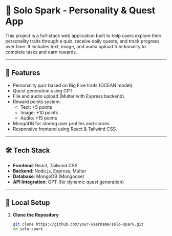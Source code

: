 # 🧠 Solo Spark - Personality & Quest App

This project is a full-stack web application built to help users explore their personality traits through a quiz, receive daily quests, and track progress over time. It includes text, image, and audio upload functionality to complete tasks and earn rewards.

---

## 🚀 Features

- Personality quiz based on Big Five traits (OCEAN model).
- Quest generation using GPT.
- File and audio upload (Multer with Express backend).
- Reward points system:
  - Text: +5 points
  - Image: +10 points
  - Audio: +15 points
- MongoDB for storing user profiles and scores.
- Responsive frontend using React & Tailwind CSS.

---

## 🛠 Tech Stack

- **Frontend**: React, Tailwind CSS
- **Backend**: Node.js, Express, Multer
- **Database**: MongoDB (Mongoose)
- **API Integration**: GPT (for dynamic quest generation)

---

## 🧪 Local Setup

1. **Clone the Repository**

   ```bash
   git clone https://github.com/your-username/solo-spark.git
   cd solo-spark
